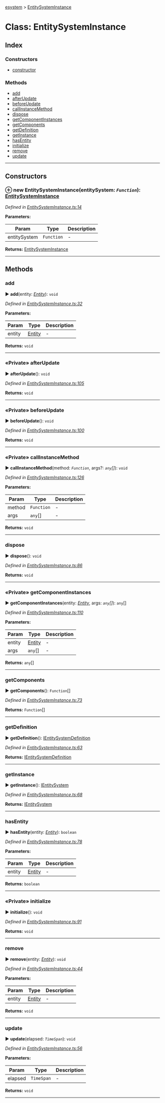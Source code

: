 [esystem](../README.md) > [EntitySystemInstance](../classes/entitysysteminstance.md)



# Class: EntitySystemInstance

## Index

### Constructors

* [constructor](entitysysteminstance.md#constructor)


### Methods

* [add](entitysysteminstance.md#add)
* [afterUpdate](entitysysteminstance.md#afterupdate)
* [beforeUpdate](entitysysteminstance.md#beforeupdate)
* [callInstanceMethod](entitysysteminstance.md#callinstancemethod)
* [dispose](entitysysteminstance.md#dispose)
* [getComponentInstances](entitysysteminstance.md#getcomponentinstances)
* [getComponents](entitysysteminstance.md#getcomponents)
* [getDefinition](entitysysteminstance.md#getdefinition)
* [getInstance](entitysysteminstance.md#getinstance)
* [hasEntity](entitysysteminstance.md#hasentity)
* [initialize](entitysysteminstance.md#initialize)
* [remove](entitysysteminstance.md#remove)
* [update](entitysysteminstance.md#update)



---
## Constructors
<a id="constructor"></a>


### ⊕ **new EntitySystemInstance**(entitySystem: *`Function`*): [EntitySystemInstance](entitysysteminstance.md)


*Defined in [EntitySystemInstance.ts:14](https://github.com/gamma-framework/entities/blob/46d6513/src/EntitySystemInstance.ts#L14)*



**Parameters:**

| Param | Type | Description |
| ------ | ------ | ------ |
| entitySystem | `Function`   |  - |





**Returns:** [EntitySystemInstance](entitysysteminstance.md)

---



## Methods
<a id="add"></a>

###  add

► **add**(entity: *[Entity](entity.md)*): `void`



*Defined in [EntitySystemInstance.ts:32](https://github.com/gamma-framework/entities/blob/46d6513/src/EntitySystemInstance.ts#L32)*



**Parameters:**

| Param | Type | Description |
| ------ | ------ | ------ |
| entity | [Entity](entity.md)   |  - |





**Returns:** `void`





___

<a id="afterupdate"></a>

### «Private» afterUpdate

► **afterUpdate**(): `void`



*Defined in [EntitySystemInstance.ts:105](https://github.com/gamma-framework/entities/blob/46d6513/src/EntitySystemInstance.ts#L105)*





**Returns:** `void`





___

<a id="beforeupdate"></a>

### «Private» beforeUpdate

► **beforeUpdate**(): `void`



*Defined in [EntitySystemInstance.ts:100](https://github.com/gamma-framework/entities/blob/46d6513/src/EntitySystemInstance.ts#L100)*





**Returns:** `void`





___

<a id="callinstancemethod"></a>

### «Private» callInstanceMethod

► **callInstanceMethod**(method: *`Function`*, args?: *`any`[]*): `void`



*Defined in [EntitySystemInstance.ts:126](https://github.com/gamma-framework/entities/blob/46d6513/src/EntitySystemInstance.ts#L126)*



**Parameters:**

| Param | Type | Description |
| ------ | ------ | ------ |
| method | `Function`   |  - |
| args | `any`[]   |  - |





**Returns:** `void`





___

<a id="dispose"></a>

###  dispose

► **dispose**(): `void`



*Defined in [EntitySystemInstance.ts:86](https://github.com/gamma-framework/entities/blob/46d6513/src/EntitySystemInstance.ts#L86)*





**Returns:** `void`





___

<a id="getcomponentinstances"></a>

### «Private» getComponentInstances

► **getComponentInstances**(entity: *[Entity](entity.md)*, args: *`any`[]*): `any`[]



*Defined in [EntitySystemInstance.ts:110](https://github.com/gamma-framework/entities/blob/46d6513/src/EntitySystemInstance.ts#L110)*



**Parameters:**

| Param | Type | Description |
| ------ | ------ | ------ |
| entity | [Entity](entity.md)   |  - |
| args | `any`[]   |  - |





**Returns:** `any`[]





___

<a id="getcomponents"></a>

###  getComponents

► **getComponents**(): `Function`[]



*Defined in [EntitySystemInstance.ts:73](https://github.com/gamma-framework/entities/blob/46d6513/src/EntitySystemInstance.ts#L73)*





**Returns:** `Function`[]





___

<a id="getdefinition"></a>

###  getDefinition

► **getDefinition**(): [IEntitySystemDefinition](../interfaces/ientitysystemdefinition.md)



*Defined in [EntitySystemInstance.ts:63](https://github.com/gamma-framework/entities/blob/46d6513/src/EntitySystemInstance.ts#L63)*





**Returns:** [IEntitySystemDefinition](../interfaces/ientitysystemdefinition.md)





___

<a id="getinstance"></a>

###  getInstance

► **getInstance**(): [IEntitySystem](../interfaces/ientitysystem.md)



*Defined in [EntitySystemInstance.ts:68](https://github.com/gamma-framework/entities/blob/46d6513/src/EntitySystemInstance.ts#L68)*





**Returns:** [IEntitySystem](../interfaces/ientitysystem.md)





___

<a id="hasentity"></a>

###  hasEntity

► **hasEntity**(entity: *[Entity](entity.md)*): `boolean`



*Defined in [EntitySystemInstance.ts:78](https://github.com/gamma-framework/entities/blob/46d6513/src/EntitySystemInstance.ts#L78)*



**Parameters:**

| Param | Type | Description |
| ------ | ------ | ------ |
| entity | [Entity](entity.md)   |  - |





**Returns:** `boolean`





___

<a id="initialize"></a>

### «Private» initialize

► **initialize**(): `void`



*Defined in [EntitySystemInstance.ts:91](https://github.com/gamma-framework/entities/blob/46d6513/src/EntitySystemInstance.ts#L91)*





**Returns:** `void`





___

<a id="remove"></a>

###  remove

► **remove**(entity: *[Entity](entity.md)*): `void`



*Defined in [EntitySystemInstance.ts:44](https://github.com/gamma-framework/entities/blob/46d6513/src/EntitySystemInstance.ts#L44)*



**Parameters:**

| Param | Type | Description |
| ------ | ------ | ------ |
| entity | [Entity](entity.md)   |  - |





**Returns:** `void`





___

<a id="update"></a>

###  update

► **update**(elapsed: *`TimeSpan`*): `void`



*Defined in [EntitySystemInstance.ts:56](https://github.com/gamma-framework/entities/blob/46d6513/src/EntitySystemInstance.ts#L56)*



**Parameters:**

| Param | Type | Description |
| ------ | ------ | ------ |
| elapsed | `TimeSpan`   |  - |





**Returns:** `void`





___


